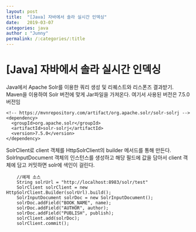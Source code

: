 ```yaml
---
layout: post
title:  "[Java] 자바에서 솔라 실시간 인덱싱"
date:   2019-03-07
categories: java
author : "Junny"
permalink: /:categories/:title
---
```

# [Java] 자바에서 솔라 실시간 인덱싱

Java에서 Apache Solr를 이용한 쿼리 생성 및 리퀘스트와 리스폰즈 결과받기.
Maven을 이용하여 Solr 버전에 맞게 Jar파일을 가져온다.
여기서 사용된 버전은 7.5.0 버전임
~~~
<!-- https://mvnrepository.com/artifact/org.apache.solr/solr-solrj -->
<dependency>
  <groupId>org.apache.solr</groupId>
  <artifactId>solr-solrj</artifactId>
  <version>7.5.0</version>
</dependency>
~~~
SolrClient로 client 객체를 HttpSolrClient의 builder 메서드를 통해 만든다.
SolrInputDocument 객체의 인스턴스를 생성하고 해당 필드에 값을 담아서 client 객체에 담고 커밋하면 solr에 색인이 걸린다.

~~~
	//예제 소스
	String solrUrl = "http://localhost:8983/solr/test"
	SolrClient solrClient = new HttpSolrClient.Builder(solrUrl).build();
 	SolrInputDocument solrDoc = new SolrInputDocument();
	solrDoc.addField("BOOK_NAME", name);
	solrDoc.addField("AUTHOR", author);
	solrDoc.addField("PUBLISH", publish);
	solrClient.add(solrDoc);
	solrClient.commit();
~~~
